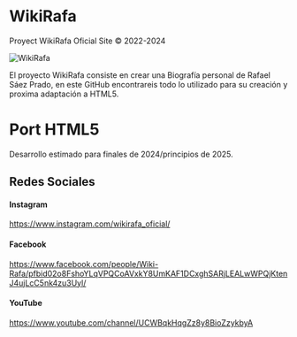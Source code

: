 # WikiRafa
Proyect WikiRafa Oficial Site ©
2022-2024

![WikiRafa](https://github.com/xoanxc/WikiRafa/blob/main/assets/WikiRedonded.png)

El proyecto WikiRafa consiste en crear una Biografía personal de Rafael Sáez Prado, en este GitHub encontrareis todo lo utilizado para su creación y proxima adaptación a HTML5. 

# Port HTML5
Desarrollo estimado para finales de 2024/principios de 2025.

## Redes Sociales

#### Instagram
https://www.instagram.com/wikirafa_oficial/

#### Facebook
https://www.facebook.com/people/Wiki-Rafa/pfbid02o8FshoYLqVPQCoAVxkY8UmKAF1DCxghSARjLEALwWPQjKtenJ4ujLcC5nk4zu3Uyl/

#### YouTube
https://www.youtube.com/channel/UCWBqkHqgZz8y8BioZzykbyA
